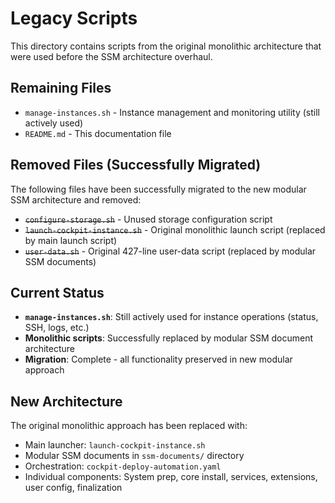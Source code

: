 # Legacy Scripts

This directory contains scripts from the original monolithic architecture that were used before the SSM architecture overhaul.

## Remaining Files

- `manage-instances.sh` - Instance management and monitoring utility (still actively used)
- `README.md` - This documentation file

## Removed Files (Successfully Migrated)

The following files have been successfully migrated to the new modular SSM architecture and removed:
- ~~`configure-storage.sh`~~ - Unused storage configuration script
- ~~`launch-cockpit-instance.sh`~~ - Original monolithic launch script (replaced by main launch script)
- ~~`user-data.sh`~~ - Original 427-line user-data script (replaced by modular SSM documents)

## Current Status

- **`manage-instances.sh`**: Still actively used for instance operations (status, SSH, logs, etc.)
- **Monolithic scripts**: Successfully replaced by modular SSM document architecture
- **Migration**: Complete - all functionality preserved in new modular approach

## New Architecture

The original monolithic approach has been replaced with:
- Main launcher: `launch-cockpit-instance.sh`
- Modular SSM documents in `ssm-documents/` directory
- Orchestration: `cockpit-deploy-automation.yaml`
- Individual components: System prep, core install, services, extensions, user config, finalization